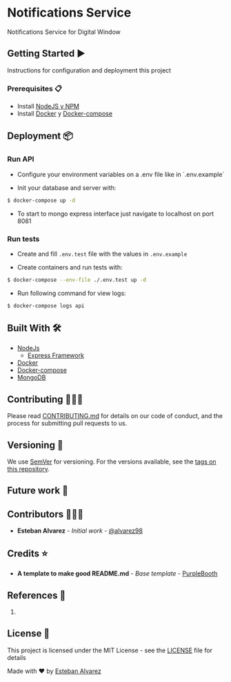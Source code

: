 # Notifications Service

Notifications Service for Digital Window

## Getting Started :arrow_forward:

Instructions for configuration and deployment this project

### Prerequisites :clipboard:

- Install [NodeJS y NPM](https://nodejs.org/es/download/)
- Install [Docker](https://docs.docker.com/engine/install/) y [Docker-compose](https://docs.docker.com/compose/install/)

## Deployment :package:

### Run API

- Configure your environment variables on a .env file like in ´.env.example´

- Init your database and server with:

```sh
$ docker-compose up -d
```

- To start to mongo express interface just navigate to localhost on port 8081

### Run tests

- Create and fill `.env.test` file with the values in `.env.example`

- Create containers and run tests with:

```sh
$ docker-compose --env-file ./.env.test up -d
```

- Run following command for view logs:

```sh
$ docker-compose logs api
``` 
## Built With :hammer_and_wrench:

- [NodeJs](https://nodejs.org/es/)
  - [Express Framework](https://expressjs.com/es/)
- [Docker](https://docs.docker.com/)
- [Docker-compose](https://docs.docker.com/compose/)
- [MongoDB](https://www.mongodb.com/es)

## Contributing :family_man_man_boy:

Please read [CONTRIBUTING.md](https://www.aaaimx.org/cod) for details on our code of conduct, and the process for submitting pull requests to us.

## Versioning :triangular_flag_on_post:

We use [SemVer](http://semver.org/) for versioning. For the versions available, see the [tags on this repository](https://github.com/your/project/tags). 

## Future work :rocket:

## Contributors :family_man_man_boy:

- **Esteban Alvarez** - _Initial work_ - [@alvarez98](https://github.com/alvarez98)

## Credits :star:

- **A template to make good README.md** - _Base template_ - [PurpleBooth](https://gist.github.com/PurpleBooth/109311bb0361f32d87a2)

## References :link:

1. 

## License :page_facing_up:

This project is licensed under the MIT License - see the [LICENSE](LICENSE) file for details

Made with ❤️ by [Esteban Alvarez](https://github.com/alvarez98) 